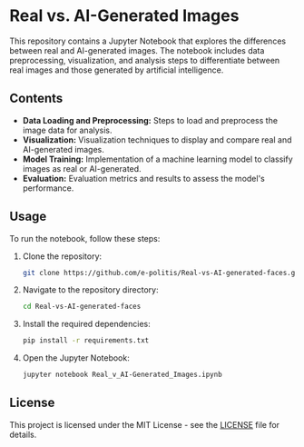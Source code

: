 
# Real vs. AI-Generated Images

This repository contains a Jupyter Notebook that explores the differences between real and AI-generated images. The notebook includes data preprocessing, visualization, and analysis steps to differentiate between real images and those generated by artificial intelligence.

## Contents

- **Data Loading and Preprocessing:** Steps to load and preprocess the image data for analysis.
- **Visualization:** Visualization techniques to display and compare real and AI-generated images.
- **Model Training:** Implementation of a machine learning model to classify images as real or AI-generated.
- **Evaluation:** Evaluation metrics and results to assess the model's performance.

## Usage

To run the notebook, follow these steps:

1. Clone the repository:
   ```bash
   git clone https://github.com/e-politis/Real-vs-AI-generated-faces.git
   ```
2. Navigate to the repository directory:
   ```bash
   cd Real-vs-AI-generated-faces
   ```
3. Install the required dependencies:
   ```bash
   pip install -r requirements.txt
   ```
4. Open the Jupyter Notebook:
   ```bash
   jupyter notebook Real_v_AI-Generated_Images.ipynb
   ```

## License

This project is licensed under the MIT License - see the [LICENSE](LICENSE) file for details.
